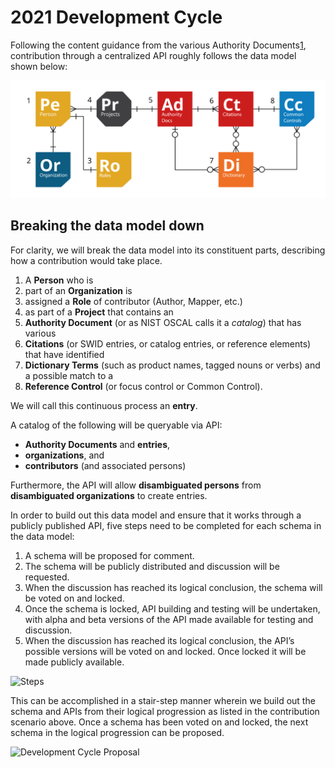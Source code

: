 # 2021 Development Cycle

Following the content guidance from the various Authority Documents[1](), contribution through a centralized API roughly follows the data model shown below:

![](.gitbook/assets/federated-mapping%20%281%29.png)

## Breaking the data model down

For clarity, we will break the data model into its constituent parts, describing how a contribution would take place.

1. A **Person** who is
2. part of an **Organization** is
3. assigned a **Role** of contributor \(Author, Mapper, etc.\)
4. as part of a **Project** that contains an
5. **Authority Document** \(or as NIST OSCAL calls it a _catalog_\) that has various
6. **Citations** \(or SWID entries, or catalog entries, or reference elements\) that have identified
7. **Dictionary Terms** \(such as product names, tagged nouns or verbs\) and a possible match to a
8. **Reference Control** \(or focus control or Common Control\).

We will call this continuous process an **entry**.

A catalog of the following will be queryable via API:

* **Authority Documents** and **entries**,
* **organizations**, and
* **contributors** \(and associated persons\)

Furthermore, the API will allow **disambiguated persons** from **disambiguated organizations** to create entries.

In order to build out this data model and ensure that it works through a publicly published API, five steps need to be completed for each schema in the data model:

1. A schema will be proposed for comment.
2. The schema will be publicly distributed and discussion will be requested.
3. When the discussion has reached its logical conclusion, the schema will be voted on and locked.
4. Once the schema is locked, API building and testing will be undertaken, with alpha and beta versions of the API made available for testing and discussion.
5. When the discussion has reached its logical conclusion, the API’s possible versions will be voted on and locked. Once locked it will be made publicly available.

![Steps](https://d1qmdf3vop2l07.cloudfront.net/dear-squash.cloudvent.net/compressed/_min_/7e986ca26895da60482100920eca3e32.png)

This can be accomplished in a stair-step manner wherein we build out the schema and APIs from their logical progression as listed in the contribution scenario above. Once a schema has been voted on and locked, the next schema in the logical progression can be proposed.

![Development Cycle Proposal](https://d1qmdf3vop2l07.cloudfront.net/dear-squash.cloudvent.net/compressed/_min_/ad8876d3116894f99319311a72967ef1.png)

